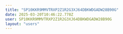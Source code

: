 ```yaml
---
title: "SP10KKR9MMVTRXP2Z1R2G3XJ64DBKWDGADW28B90G"
date: 2025-03-20T10:46:22.778Z
user: SP10KKR9MMVTRXP2Z1R2G3XJ64DBKWDGADW28B90G
layout: "users"
---
```

    
